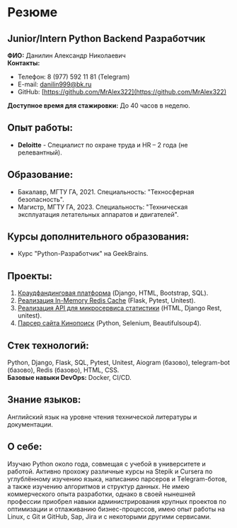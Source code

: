 # Резюме

## Junior/Intern Python Backend Разработчик
**ФИО:** Данилин Александр Николаевич  
**Контакты:** 
- Телефон: 8 (977) 592 11 81 (Telegram)
- E-mail: danilin999@bk.ru
- GitHub: [https://github.com/MrAlex322](https://github.com/MrAlex322)

**Доступное время для стажировки:** До 40 часов в неделю.

## Опыт работы:
- **Deloitte** - Специалист по охране труда и HR – 2 года (не релевантный).

## Образование:
- Бакалавр, МГТУ ГА, 2021. Специальность: "Техносферная безопасность".
- Магистр, МГТУ ГА, 2023. Специальность: "Техническая эксплуатация летательных аппаратов и двигателей".

## Курсы дополнительного образования:
- Курс "Python-Разработчик" на GeekBrains.

## Проекты:
1. [Краудфандинговая платформа](https://github.com/MrAlex322/Crowdfunding-platform) (Django, HTML, Bootstrap, SQL).
2. [Реализация In-Memory Redis Cache](https://github.com/MrAlex322/In_Memory_Redis_Cache) (Flask, Pytest, Unitest).
3. [Реализация API для микросервиса статистики](https://github.com/MrAlex322/Microservice-for-displaying-statistics/pulls) (HTML, Django Rest, unitest).
4. [Парсер сайта Кинопоиск](https://github.com/MrAlex322/Python_parsing) (Python, Selenium, Beautifulsoup4).

## Стек технологий:
Python, Django, Flask, SQL, Pytest, Unitest, Aiogram (базово), telegram-bot (базово), Redis (базово), HTML, CSS.  
**Базовые навыки DevOps:** Docker, CI/CD.

## Знание языков:
Английский язык на уровне чтения технической литературы и документации.

## О себе:
Изучаю Python около года, совмещая с учебой в университете и работой. Активно прохожу различные курсы на Stepik и Cursera по углублённому изучению языка, 
написанию парсеров и Тelegram-ботов, а также изучению алгоритмов и структур данных.
Не имею коммерческого опыта разработки, однако в своей нынешней профессии приобрел навыки администрирования крупных проектов по оптимизации и отлаживанию бизнес-процессов, 
имею опыт работы на Linux, с Git и GitHub, Sap, Jira и с некоторыми другими сервисами.

